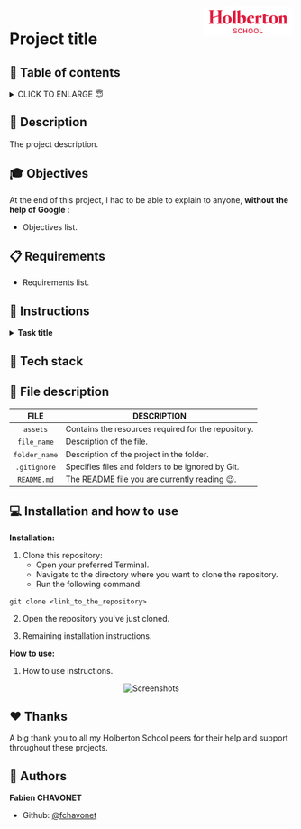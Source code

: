 <img  height="50px" align="right" src="https://raw.githubusercontent.com/fchavonet/fchavonet/main/assets/images/logo-holberton_school.png" alt="Holberton School logo">

# Project title

## 🔖 Table of contents

<details>
    <summary>
        CLICK TO ENLARGE 😇
    </summary>
    📄 <a href="#description">Description</a>
    <br>
    🎓 <a href="#objectives">Objectives</a>
    <br>
    📋 <a href="#requirements">Requirements</a>
    <br>
    📝 <a href="#instructions">Instructions</a>
    <br>
    🔨 <a href="#tech-stack">Tech stack</a>
    <br>
    📂 <a href="#files-description">Files description</a>
    <br>
    💻 <a href="#installation_and_how_to_use">Installation and how to use</a>
    <br>
    ♥️ <a href="#thanks">Thanks</a>
    <br>
    👷 <a href="#authors">Authors</a>
</details>

## 📄 <span id="description">Description</span>

The project description.

## 🎓 <span id="objectives">Objectives</span>

At the end of this project, I had to be able to explain to anyone, **without the help of Google** :

- Objectives list.

## 📋 <span id="requirements">Requirements</span>

- Requirements list.

## 📝 <span id="instructions">Instructions</span>

<details>
	<summary>
		<b>Task title</b>
	</summary>
	<br>

Task instructions.

#
**Repo:**
- GitHub repository: `repository_name`.
- Directory: `directory_name`.
- File: `file_name`.
<hr>
</details>

## 🔨 <span id="tech-stack">Tech stack</span>

<p align="left">
</p>

## 📂 <span id="files-description">File description</span>

| **FILE**      | **DESCRIPTION**                                     |
| :-----------: | --------------------------------------------------- |
| `assets`      | Contains the resources required for the repository. |
| `file_name`   | Description of the file.                            |
| `folder_name` | Description of the project in the folder.           |
| `.gitignore`  | Specifies files and folders to be ignored by Git.   |
| `README.md`   | The README file you are currently reading 😉.       |

## 💻 <span id="installation_and_how_to_use">Installation and how to use</span>

**Installation:**

1. Clone this repository:
    - Open your preferred Terminal.
    - Navigate to the directory where you want to clone the repository.
    - Run the following command:

```
git clone <link_to_the_repository>
```

2. Open the repository you've just cloned.

3. Remaining installation instructions.

**How to use:**

1. How to use instructions.

<p align="center">
    <picture>
        <source media="(prefers-color-scheme: dark)" srcset="">
        <source media="(prefers-color-scheme: light)" srcset="">
        <img src="" alt="Screenshots">
    </picture>
</p>

## ♥️ <span id="thanks">Thanks</span>

A big thank you to all my Holberton School peers for their help and support throughout these projects.

## 👷 <span id="authors">Authors</span>

**Fabien CHAVONET**
- Github: [@fchavonet](https://github.com/fchavonet)
